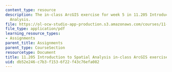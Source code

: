 ```yaml
---
content_type: resource
description: The in-class ArcGIS exercise for week 5 in 11.205 Introduction to Spatial
  Analysis.
file: https://ol-ocw-studio-app-production.s3.amazonaws.com/courses/11-205-introduction-to-spatial-analysis-fall-2019/db52e246c7b3f1536f22f43c76efa082_11.205f19_week_5_arc.pdf
file_type: application/pdf
learning_resource_types:
- Assignments
parent_title: Assignments
parent_type: CourseSection
resourcetype: Document
title: 11.205 Introduction to Spatial Analysis in-class ArcGIS exercise for week 5
uid: db52e246-c7b3-f153-6f22-f43c76efa082
---
```

